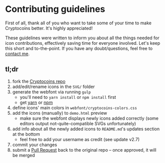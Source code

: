 # Contributing guidelines

First of all, thank all of you who want to take some of your time to make Cryptocoins better. It's highly appreciated!

These guidelines were written to inform you about all the things needed for icon contributions, effectively saving time for everyone involved. Let's keep this short and to-the-point. If you have any doubt/questions, feel free to [contact me](https://allien.work).


## tl;dr

1. fork the [Cryptocoins repo](https://github.com/AllienWorks/cryptocoins)
2. add/edit/rename icons in the `SVG/` folder
3. generate the webfont via running `gulp`
   - you'll need to `yarn install` or `npm install` first
   - get [yarn](https://yarnpkg.com/en/) or [npm](https://www.npmjs.com/)
4. define icons' main colors in `webfont/cryptocoins-colors.css`
5. add the icons (manually) to `demo.html` preview
   - make sure the webfont displays newly icons added correctly (some editors output not-quite-compatible SVGs unfortunately)
6. add info about all the newly added icons to `README.md`'s updates section at the bottom
   - feel free to add your username as credit (see update v2.7)
7. commit your changes
8. submit a [Pull Request](https://github.com/AllienWorks/cryptocoins/compare) back to the original repo – once approved, it will be merged